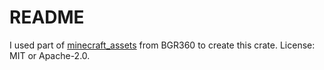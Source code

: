 # README

I used part of [minecraft_assets](https://github.com/BGR360/minecraft-assets-rs) from BGR360 to create this crate. License: MIT or Apache-2.0.

